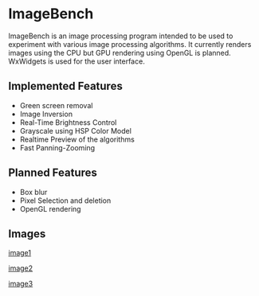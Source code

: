 # ImageBench

ImageBench is an image processing program intended to be used to experiment with various image processing algorithms. It currently renders images using the CPU but GPU rendering using OpenGL is planned. WxWidgets is used for the user interface.



## Implemented Features

* Green screen removal
* Image Inversion
* Real-Time Brightness Control
* Grayscale using HSP Color Model
* Realtime Preview of the algorithms 
* Fast Panning-Zooming

## Planned Features
* Box blur
* Pixel Selection and deletion
* OpenGL rendering

## Images

[image1](https://i.ibb.co/HGTjCv5/mg1.png)

[image2](https://i.ibb.co/jwQ5zy6/mg2.png)

[image3](https://i.ibb.co/LpHvHc2/mg3.png)

